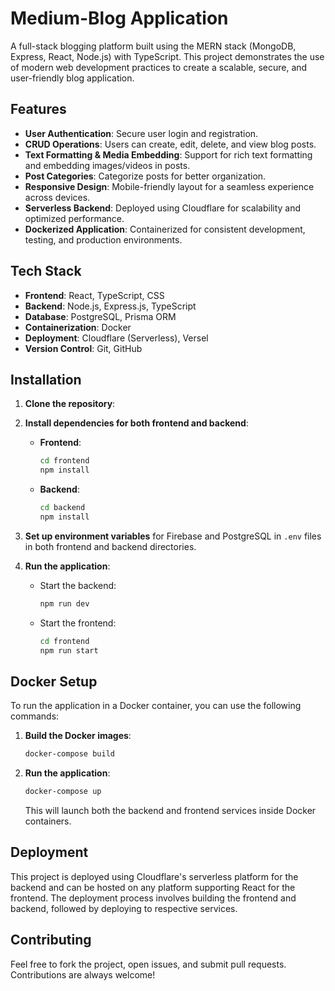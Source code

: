 
# Medium-Blog Application

A full-stack blogging platform built using the MERN stack (MongoDB, Express, React, Node.js) with TypeScript. This project demonstrates the use of modern web development practices to create a scalable, secure, and user-friendly blog application.

## Features

- **User Authentication**: Secure user login and registration.
- **CRUD Operations**: Users can create, edit, delete, and view blog posts.
- **Text Formatting & Media Embedding**: Support for rich text formatting and embedding images/videos in posts.
- **Post Categories**: Categorize posts for better organization.
- **Responsive Design**: Mobile-friendly layout for a seamless experience across devices.
- **Serverless Backend**: Deployed using Cloudflare for scalability and optimized performance.
- **Dockerized Application**: Containerized for consistent development, testing, and production environments.

## Tech Stack

- **Frontend**: React, TypeScript, CSS
- **Backend**: Node.js, Express.js, TypeScript
- **Database**: PostgreSQL, Prisma ORM
- **Containerization**: Docker
- **Deployment**: Cloudflare (Serverless), Versel
- **Version Control**: Git, GitHub

## Installation

1. **Clone the repository**:

3. **Install dependencies for both frontend and backend**:

   - **Frontend**:

     ```bash
     cd frontend
     npm install
     ```

   - **Backend**:

     ```bash
     cd backend
     npm install
     ```

4. **Set up environment variables** for Firebase and PostgreSQL in `.env` files in both frontend and backend directories.

5. **Run the application**:

   - Start the backend:

     ```bash
     npm run dev
     ```

   - Start the frontend:

     ```bash
     cd frontend
     npm run start
     ```


## Docker Setup

To run the application in a Docker container, you can use the following commands:

1. **Build the Docker images**:

   ```bash
   docker-compose build
   ```

2. **Run the application**:

   ```bash
   docker-compose up
   ```

   This will launch both the backend and frontend services inside Docker containers.

## Deployment

This project is deployed using Cloudflare's serverless platform for the backend and can be hosted on any platform supporting React for the frontend. The deployment process involves building the frontend and backend, followed by deploying to respective services.

## Contributing

Feel free to fork the project, open issues, and submit pull requests. Contributions are always welcome!

